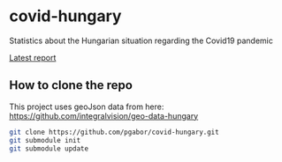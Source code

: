 # covid-hungary
Statistics about the Hungarian situation regarding the Covid19 pandemic

[Latest report](http://pgabor.web.elte.hu/2020-05-03.html)

## How to clone the repo

This project uses geoJson data from here: https://github.com/integralvision/geo-data-hungary

```bash
git clone https://github.com/pgabor/covid-hungary.git
git submodule init
git submodule update

```
